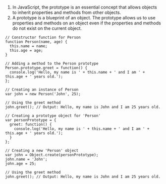 1. In JavaScript, the prototype is an essential concept that allows objects to inherit properties and methods from other objects.
2. A prototype is a blueprint of an object. The prototype allows us to use properties and methods on an object even if the properties and methods do not exist on the current object.
```
// Constructor function for Person
function Person(name, age) {
  this.name = name;
  this.age = age;
}

// Adding a method to the Person prototype
Person.prototype.greet = function() {
  console.log('Hello, my name is ' + this.name + ' and I am ' + this.age + ' years old.');
};

// Creating an instance of Person
var john = new Person('John', 25);

// Using the greet method
john.greet(); // Output: Hello, my name is John and I am 25 years old.
```
```
// Creating a prototype object for 'Person'
var personPrototype = {
  greet: function() {
    console.log('Hello, my name is ' + this.name + ' and I am ' + this.age + ' years old.');
  }
};

// Creating a new 'Person' object
var john = Object.create(personPrototype);
john.name = 'John';
john.age = 25;

// Using the greet method
john.greet(); // Output: Hello, my name is John and I am 25 years old.
```
